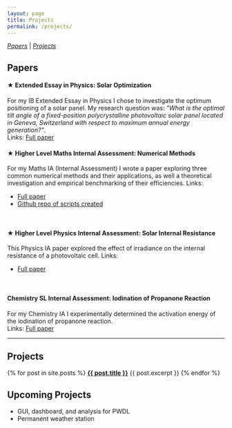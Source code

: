 ```yaml
---
layout: page
title: Projects
permalink: /projects/
---
```


*[Papers](#papers)* | 
*[Projects](#projects)*  

## Papers

#### **★ Extended Essay in Physics: Solar Optimization**

For my IB Extended Essay in Physics I chose to investigate the optimum positioning of a solar panel. My research question was: _"What is the optimal tilt angle of a fixed-position polycrystalline photovoltaic solar panel located in Geneva, Switzerland with respect to maximum annual energy generation?"_.  
Links: [Full paper](/assets/EEV8.pdf)
<br>

#### **★ Higher Level Maths Internal Assessment: Numerical Methods**

For my Maths IA (Internal Assessment) I wrote a paper exploring three common numerical methods and their applications, as well a theoretical investigation and empirical benchmarking of their efficiencies.<!-- in zero-finding and root-solving.--> <!-- I compared the Bisection method, Newton's method, and Secant method in terms of their rate & order of convergence and potential breakpoints. I also implemented the algorithms in Python and wrote a set of benchmarking scripts compare how long each took to converge on a known root. -->
Links:
* [Full paper](/assets/Maths_IA_Luca_Mehl.pdf)
* [Github repo of scripts created](https://github.com/Aculisme/zero_algorithms)  
<br>

#### **★ Higher Level Physics Internal Assessment: Solar Internal Resistance**

This Physics IA paper explored the effect of irradiance on the internal resistance of a photovoltaic cell.
Links:
* [Full paper](/assets/Physics_IA_-_Luca_Mehl.pdf)
<br>

#### **Chemistry SL Internal Assessment: Iodination of Propanone Reaction**

For my Chemistry IA I experimentally determined the activation energy of the iodination of propanone reaction.  
Links: [Full paper](/assets/Chem_IA_-_Luca_Mehl.pdf)
<br>

---

## Projects
<!-- {% for category in site.categories %}
  <h3>{{ category[0] }}</h3>
  <ul>
    {% for post in category[1] %}
      <li>
        <a href="{{ post.url }}">{{ post.title }}</a>
        {{ post.excerpt }}
      </li>
    {% endfor %}
  </ul>
{% endfor %} -->
{% for post in site.posts %}
<b><a href="{{ post.url }}">{{ post.title }}</a></b>
{{ post.excerpt }}
{% endfor %}

## Upcoming Projects

* GUI, dashboard, and analysis for PWDL  
* Permanent weather station